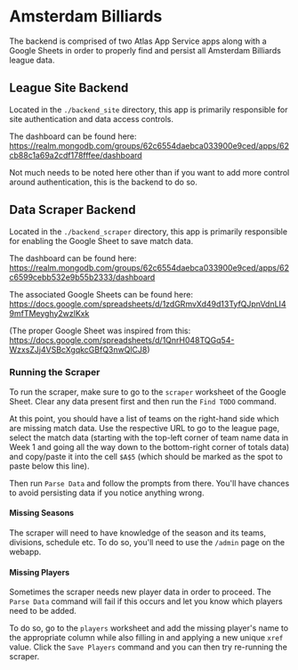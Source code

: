# Amsterdam Billiards

The backend is comprised of two Atlas App Service apps along with a Google Sheets in order to properly find and persist all Amsterdam Billiards league data.

## League Site Backend

Located in the `./backend_site` directory, this app is primarily responsible for site authentication and data access controls.

The dashboard can be found here: https://realm.mongodb.com/groups/62c6554daebca033900e9ced/apps/62cb88c1a69a2cdf178fffee/dashboard

Not much needs to be noted here other than if you want to add more control around authentication, this is the backend to do so.

## Data Scraper Backend

Located in the `./backend_scraper` directory, this app is primarily responsible for enabling the Google Sheet to save match data.

The dashboard can be found here: https://realm.mongodb.com/groups/62c6554daebca033900e9ced/apps/62c6599cebb532e9b55b2333/dashboard

The associated Google Sheets can be found here: https://docs.google.com/spreadsheets/d/1zdGRmvXd49d13TyfQJpnVdnLI49mfTMeyghy2wzlKxk

(The proper Google Sheet was inspired from this: https://docs.google.com/spreadsheets/d/1QnrH048TQGq54-WzxsZJj4VSBcXgqkcGBfQ3nwQlCJ8)

### Running the Scraper

To run the scraper, make sure to go to the `scraper` worksheet of the Google Sheet. Clear any data present first and then run the `Find TODO` command.

At this point, you should have a list of teams on the right-hand side which are missing match data.  Use the respective URL to go to the league page, select the match data (starting with the top-left corner of team name data in Week 1 and going all the way down to the bottom-right corner of totals data) and copy/paste it into the cell `$A$5` (which should be marked as the spot to paste below this line).

Then run `Parse Data` and follow the prompts from there.  You'll have chances to avoid persisting data if you notice anything wrong.

#### Missing Seasons

The scraper will need to have knowledge of the season and its teams, divisions, schedule etc.  To do so, you'll need to use the `/admin` page on the webapp.

#### Missing Players

Sometimes the scraper needs new player data in order to proceed.  The `Parse Data` command will fail if this occurs and let you know which players need to be added.

To do so, go to the `players` worksheet and add the missing player's name to the appropriate column while also filling in and applying a new unique `xref` value.  Click the `Save Players` command and you can then try re-running the scraper.
